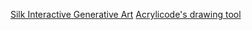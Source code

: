 [Silk Interactive Generative Art](http://weavesilk.com/)
[Acrylicode's drawing tool](https://www.acrylicode.com/acrylicodes-drawing-tool/)
